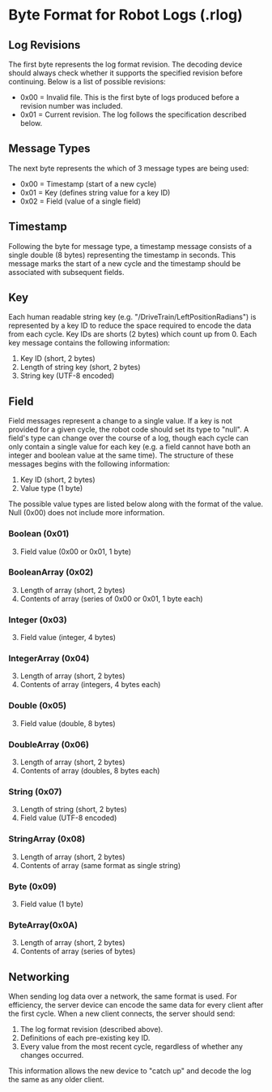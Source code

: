 # Byte Format for Robot Logs (.rlog)

## Log Revisions

The first byte represents the log format revision. The decoding device should always check whether it supports the specified revision before continuing. Below is a list of possible revisions:

* 0x00 = Invalid file. This is the first byte of logs produced before a revision number was included.
* 0x01 = Current revision. The log follows the specification described below.

## Message Types

The next byte represents the which of 3 message types are being used:

* 0x00 = Timestamp (start of a new cycle)
* 0x01 = Key (defines string value for a key ID)
* 0x02 = Field (value of a single field)

## Timestamp

Following the byte for message type, a timestamp message consists of a single double (8 bytes) representing the timestamp in seconds. This message marks the start of a new cycle and the timestamp should be associated with subsequent fields.

## Key

Each human readable string key (e.g. "/DriveTrain/LeftPositionRadians") is represented by a key ID to reduce the space required to encode the data from each cycle. Key IDs are shorts (2 bytes) which count up from 0. Each key message contains the following information:

1. Key ID (short, 2 bytes)
2. Length of string key (short, 2 bytes)
3. String key (UTF-8 encoded)

## Field

Field messages represent a change to a single value. If a key is not provided for a given cycle, the robot code should set its type to "null". A field's type can change over the course of a log, though each cycle can only contain a single value for each key (e.g. a field cannot have both an integer and boolean value at the same time). The structure of these messages begins with the following information:

1. Key ID (short, 2 bytes)
2. Value type (1 byte)

The possible value types are listed below along with the format of the value. Null (0x00) does not include more information.

### Boolean (0x01)

3. Field value (0x00 or 0x01, 1 byte)

### BooleanArray (0x02)

3. Length of array (short, 2 bytes)
4. Contents of array (series of 0x00 or 0x01, 1 byte each)

### Integer (0x03)

3. Field value (integer, 4 bytes)

### IntegerArray (0x04)

3. Length of array (short, 2 bytes)
4. Contents of array (integers, 4 bytes each)

### Double (0x05)

3. Field value (double, 8 bytes)

### DoubleArray (0x06)

3. Length of array (short, 2 bytes)
4. Contents of array (doubles, 8 bytes each)

### String (0x07)

3. Length of string (short, 2 bytes)
4. Field value (UTF-8 encoded)

### StringArray (0x08)

3. Length of array (short, 2 bytes)
4. Contents of array (same format as single string)

### Byte (0x09)

3. Field value (1 byte)

### ByteArray(0x0A)

3. Length of array (short, 2 bytes)
4. Contents of array (series of bytes)

## Networking

When sending log data over a network, the same format is used. For efficiency, the server device can encode the same data for every client after the first cycle. When a new client connects, the server should send:

1. The log format revision (described above).
2. Definitions of each pre-existing key ID.
3. Every value from the most recent cycle, regardless of whether any changes occurred.

This information allows the new device to "catch up" and decode the log the same as any older client.